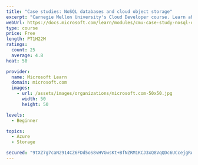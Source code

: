 ```yaml
---
title: "Case studies: NoSQL databases and cloud object storage"
excerpt: "Carnegie Mellon University's Cloud Developer course. Learn about two more types of storage - NoSQL databases and object storage - with case studies from industry."
webUrl: https://docs.microsoft.com/learn/modules/cmu-case-study-nosql-databases/
type: course
price: Free
length: PT1H22M
ratings:
  count: 25
  average: 4.8
heat: 50

provider:
  name: Microsoft Learn
  domain: microsoft.com
  images:
    - url: /assets/images/organizations/microsoft.com-50x50.jpg
      width: 50
      height: 50

levels:
  - Beginner

topics:
  - Azure
  - Storage

secured: "9tXZ7g7caN2914CZ6FDd5oS8vHVGwsKt+BfNZRM1KCJ3xQ8VqQDc6UCcejgRAy6GUEHqNvOxEWrvNERoHHWBDcxXJXbBEfMSQy0rdAfY98zpIL9m76wlaAGfP+kLR9PN8uMqCP8fa3iRxQEUMT/+Dc1l7LQCohCkwhdL0ZsaCzbcCfQFpjSSknYyVn8Sv4H81VoQLffa7LzAkLl0bir7s2XWNwssGLHZU56oSbfp/ZxPlgcaGkOp7m7s3AimQSYVsNbepzxtNlMOmQVwZl32vQsEwC5MhA1v0+/G1doRYjr6v717eQQOUrF0Z1uzfbuTRCG3LnfYMwdJz/eQTPuL89BTq9j9K2L9k58sf1ZKh4iXsTwAuM7WnY/+3G0ddq7AnzriLlGGXvHn59VARvFAKkOL0hH88leDnAqDcAgNvaY=;KVRbXn5dYyDDb19NF+T6OA=="
---
```


